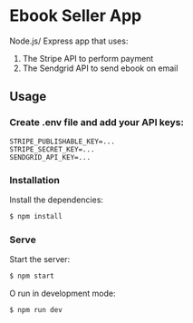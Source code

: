 # Ebook Seller App

Node.js/ Express app that uses:
1) The Stripe API to perform payment
2) The Sendgrid API to send ebook on email

## Usage

### Create .env file and add your API keys:

```
STRIPE_PUBLISHABLE_KEY=...
STRIPE_SECRET_KEY=...
SENDGRID_API_KEY=...
```

### Installation

Install the dependencies:

```sh
$ npm install
```

### Serve

Start the server:

```sh
$ npm start
```

O run in development mode:

```sh
$ npm run dev
```


